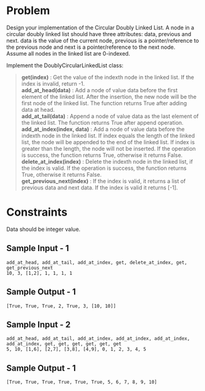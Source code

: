 # Problem

Design your implementation of the Circular Doubly Linked List.</b>
A node in a circular doubly linked list should have three attributes: data, previous and next. data is the value of the current node, previous is a pointer/reference to the previous node and next is a pointer/reference to the next node.</br>
Assume all nodes in the linked list are 0-indexed.

Implement the DoublyCircularLinkedList class:

> **get(index)** : Get the value of the indexth node in the linked list. If the index is invalid, return -1.</br>
**add_at_head(data)** : Add a node of value data before the first element of the linked list. After the insertion, the new node will be the first node of the linked list. The function returns True after adding data at head.</br>
**add_at_tail(data)** : Append a node of value data as the last element of the linked list. The function returns True after append operation.</br>
**add_at_index(index, data)** : Add a node of value data before the indexth node in the linked list. If index equals the length of the linked list, the node will be appended to the end of the linked list. If index is greater than the length, the node will not be inserted. If the operation is success, the function returns True, otherwise it returns False.</br>
**delete_at_index(index)** : Delete the indexth node in the linked list, if the index is valid. If the operation is success, the function returns True, otherwise it returns False.</br>
**get_previous_next(index)** : If the index is valid, it returns a list of previous data and next data. If the index is valid it returns [-1].

# Constraints
Data should be integer value.

## Sample Input - 1
```
add_at_head, add_at_tail, add_at_index, get, delete_at_index, get, get_previous_next
10, 3, [1,2], 1, 1, 1, 1
```
## Sample Output - 1
```
[True, True, True, 2, True, 3, [10, 10]]
```
## Sample Input - 2
```
add_at_head, add_at_tail, add_at_index, add_at_index, add_at_index, add_at_index, get, get, get, get, get, get
5, 10, [1,6], [2,7], [3,8], [4,9], 0, 1, 2, 3, 4, 5
```
## Sample Output - 1
```
[True, True, True, True, True, True, 5, 6, 7, 8, 9, 10]
```

